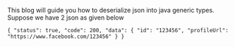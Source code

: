 This blog will guide you how to deserialize json into java generic types. Suppose we have 2 json as given below

`{
   "status": true,
   "code": 200,
   "data": {
     "id": "123456",
     "profileUrl": "https://www.facebook.com/123456"
   }
 }`